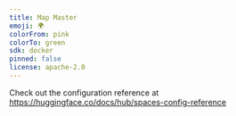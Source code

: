 ```yaml
---
title: Map Master
emoji: 🌍
colorFrom: pink
colorTo: green
sdk: docker
pinned: false
license: apache-2.0
---
```


Check out the configuration reference at https://huggingface.co/docs/hub/spaces-config-reference
